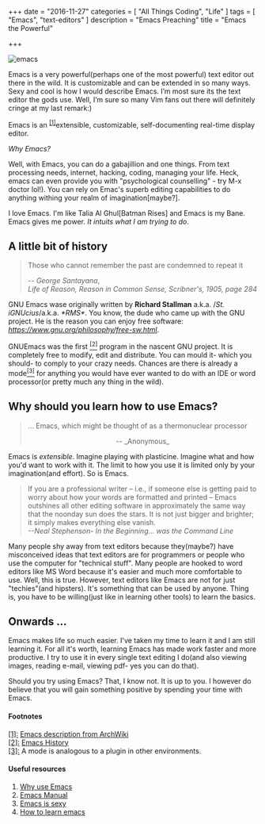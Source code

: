 +++
date = "2016-11-27"
categories = [
    "All Things Coding", 
    "Life"
]
tags = [
    "Emacs", 
    "text-editors"
    ]
description = "Emacs Preaching"
title = "Emacs the Powerful"

+++

<img src="https://encrypted-tbn0.gstatic.com/images?q=tbn:ANd9GcQa2u3EbTjSUJ2TOz57WskER63Nb59GDJIeEb1oN0WUfZsKFwNQ6g" alt=emacs style="max-width: 200px; min-width:100px;"/>

Emacs is a very powerful(perhaps one of the most powerful) text editor out there in the wild. It is customizable and can be extended in so many ways. Sexy and cool is how I would describe Emacs. I’m most sure its the text editor the gods use. Well, I’m sure so many Vim fans out there will definitely cringe at my last remark:)


Emacs is an <sup><a id="1-link" href="#1">[1]</a></sup>extensible, customizable, self-documenting real-time display editor.

_Why Emacs?_

Well, with Emacs, you can do a gabajillion and one things. From text processing needs, internet, hacking, coding, managing your life. Heck, emacs can even provide you with "psychological counselling" - try M-x doctor lol!). You can rely on Emac's superb editing capabilities to do anything withing your realm of imagination[maybe?].

I love Emacs. I'm like Talia Al Ghul[Batman Rises] and Emacs is my Bane. Emacs gives me power. *It intuits what I am trying to do*.

## A little bit of history

> Those who cannot remember the past are condemned to repeat it 
>
> -- _George Santayana_,   
> _Life of Reason, Reason in Common Sense, Scribner's, 1905, page 284_

GNU Emacs wase originally written by **Richard Stallman** a.k.a. /*St. iGNUcius*/a.k.a. *\*RMS\**. You know, the dude who came up with the GNU project. He is the reason you can enjoy free software: *<https://www.gnu.org/philosophy/free-sw.html>*.

GNUEmacs was the first <a id="2-link" href="#2"><sup>[2]</sup></a> program in the nascent GNU project. It is completely free to modify, edit and distribute. You can mould it- which you should- to comply to your crazy needs. Chances are there is already a mode<a id="3-link" href="#3"><sup>[3]</sup></a> for anything you would have ever wanted to do with an IDE or word processor(or pretty much any thing in the wild).

## Why should you learn how to use Emacs?

> ... Emacs, which might be thought of as a thermonuclear processor
> <center>-- _Anonymous_ </center>


Emacs is *extensible*. Imagine playing with plasticine. Imagine what and how you'd want to work with it. The limit to how you use it is limited only by your imagination(and effort). So is Emacs.

> If you are a professional writer – i.e., if someone else is getting paid to worry about how your words are formatted and printed – Emacs outshines all other editing software in approximately the same way that the noonday sun does the stars. It is not just bigger and brighter; it simply makes everything else vanish.  
> _--Neal Stephenson- In the Beginning... was the Command Line_

Many people shy away from text editors because they(maybe?) have misconceived ideas that text editors are for programmers or people who use the computer for "technical stuff". Many people are hooked to word editors like MS Word because it's easier and much more comfortable to use. Well, this is true. However, text editors like Emacs are not for just "techies"(and hipsters). It's something that can be used by anyone. Thing is, you have to be willing(just like in learning other tools) to learn the basics.

## Onwards ...

Emacs makes life so much easier. I've taken my time to learn it and I am still learning it. For all it's worth, learning Emacs has made work faster and more productive. I try to use it in every single text editing I do(and also viewing images, reading e-mail, viewing pdf- yes you can do that).

Should you try using Emacs? That, I know not. It is up to you. I however do believe that you will gain something positive by spending your time with Emacs.

#### Footnotes
<a id="1" href="#1-link">[1]:</a> [Emacs description from ArchWiki](https://wiki.archlinux.org/index.php/emacs)  
<a id="2" href="#2-link">[2]:</a> [Emacs History](https://www.emacswiki.org/emacs/EmacsHistory)  
<a id="3" href="#3-link">[3]:</a> A mode is analogous to a plugin in other environments.

#### Useful resources
1. [Why use Emacs](https://www.emacswiki.org/emacs/WhyUseEmacs)
2. [Emacs Manual](https://www.gnu.org/software/emacs/manual/)
3. [Emacs is sexy](http://emacs.sexy/)
4. [How to learn emacs](http://sachachua.com/blog/2013/09/how-to-learn-emacs-keyboard-shortcuts-a-visual-tutorial-for-newbies/)


